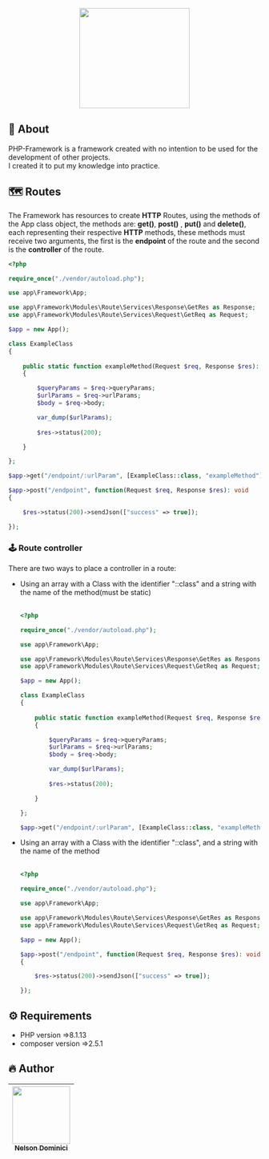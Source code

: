 <p align="center" >

 <img style="object-fit: cover;" src="https://user-images.githubusercontent.com/89428967/226063552-ba75bdff-60d2-43b4-acd8-dd8a1dff5903.png" width="220px" height="200px">

</p>

<h2>🚀 About</h2>
<p>
PHP-Framework is a framework created with no intention to be used for the development of other projects.<br>
I created it to put my knowledge into practice.
<p>

<h2>🗺 Routes</h2>  

<p>

The Framework has resources to create <strong>HTTP</strong> Routes, using the methods of the App class object, the methods are: <strong>get()</strong>, <strong>post()</strong> , <strong>put()</strong> and <strong>delete()</strong>, each representing their respective <strong>HTTP</strong> methods, these methods must receive two arguments, the first is the <strong>endpoint</strong> of the route and the second is the <strong>controller</strong> of the route.
 
<p>

```php
<?php

require_once("./vendor/autoload.php");

use app\Framework\App;

use app\Framework\Modules\Route\Services\Response\GetRes as Response;
use app\Framework\Modules\Route\Services\Request\GetReq as Request;

$app = new App();

class ExampleClass
{
	
	public static function exampleMethod(Request $req, Response $res): void 
	{

		$queryParams = $req->queryParams;
		$urlParams = $req->urlParams;
		$body = $req->body;

		var_dump($urlParams);
	
		$res->status(200);

	}

};

$app->get("/endpoint/:urlParam", [ExampleClass::class, "exampleMethod"]);

$app->post("/endpoint", function(Request $req, Response $res): void
{

	$res->status(200)->sendJson(["success" => true]);

});

```

<h3>🕹 Route controller</h3>  

<p>

There are two ways to place a controller in a route:
 
<p>

<ul>
  <li>Using an array with a Class with the identifier "::class" and a string with the name of the method(must be static)</li><br>
 
```php
<?php

require_once("./vendor/autoload.php");

use app\Framework\App;

use app\Framework\Modules\Route\Services\Response\GetRes as Response;
use app\Framework\Modules\Route\Services\Request\GetReq as Request;

$app = new App();

class ExampleClass
{
	
	public static function exampleMethod(Request $req, Response $res): void 
	{

		$queryParams = $req->queryParams;
		$urlParams = $req->urlParams;
		$body = $req->body;

		var_dump($urlParams);
	
		$res->status(200);

	}

};

$app->get("/endpoint/:urlParam", [ExampleClass::class, "exampleMethod"]);

```
 
  <li>Using an array with a Class with the identifier "::class", and a string with the name of the method</li><br>
 
```php
<?php

require_once("./vendor/autoload.php");

use app\Framework\App;

use app\Framework\Modules\Route\Services\Response\GetRes as Response;
use app\Framework\Modules\Route\Services\Request\GetReq as Request;

$app = new App();

$app->post("/endpoint", function(Request $req, Response $res): void
{

	$res->status(200)->sendJson(["success" => true]);

});

```

</ul>

<h2>⚙ Requirements</h2>
<ul>
  <li>PHP version =>8.1.13</li>
  <li>composer version =>2.5.1</li>
</ul>

<h2>🔥 Author</h2>

| [<img src="https://avatars.githubusercontent.com/Nelson-Dominici" width=115><br><sub>Nelson Dominici</sub>](https://github.com/Nelson-Dominici) |
| :---: |
